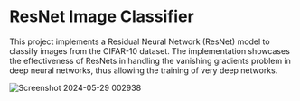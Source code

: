 # ResNet Image Classifier

This project implements a Residual Neural Network (ResNet) model to classify images from the CIFAR-10 dataset. The implementation showcases the effectiveness of ResNets in handling the vanishing gradients problem in deep neural networks, thus allowing the training of very deep networks.



![Screenshot 2024-05-29 002938](https://github.com/ojasdeshpande10/ResNet/assets/51486220/ef252474-70d1-495d-8cd4-55c2a3ab1fd9)


